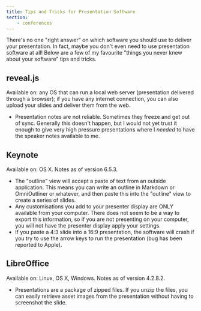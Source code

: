 ```yaml
---
title: Tips and Tricks for Presentation Software
section:
    - conferences
---
```


There's no one "right answer" on which software you should use to deliver your presentation. In fact, maybe you don't even need to use presentation software at all! Below are a few of my favourite "things you never knew about your software" tips and tricks.

## reveal.js

Available on: any OS that can run a local web server (presentation delivered through a browser); if you have any internet connection, you can also upload your slides and deliver them from the web.

- Presentation notes are not reliable. Sometimes they freeze and get out of sync. Generally this doesn't happen, but I would not yet trust it enough to give very high pressure presentations where I *needed* to have the speaker notes available to me.

## Keynote

Available on: OS X. Notes as of version 6.5.3.

- The "outline" view will accept a paste of text from an outside application. This means you can write an outline in Markdown or OmniOutliner or whatever, and then paste this into the "outline" view to create a series of slides.
- Any customisations you add to your presenter display are ONLY available from your computer. There does not seem to be a way to export this information, so if you are not presenting on your computer, you will not have the presenter display apply your settings.
- If you paste a 4:3 slide into a 16:9 presentation, the software will crash if you try to use the arrow keys to run the presentation (bug has been reported to Apple).

## LibreOffice

Available on: Linux, OS X, Windows. Notes as of version 4.2.8.2.

- Presentations are a package of zipped files. If you unzip the files, you can easily retrieve asset images from the presentation without having to screenshot the slide.
